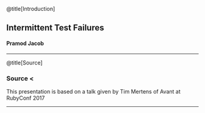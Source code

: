 @title[Introduction]

## Intermittent Test Failures
#### Pramod Jacob

---

@title[Source]

### Source <

<span style="text-align: left">This presentation is based on a talk given by Tim Mertens of Avant at RubyConf 2017</span>

---
